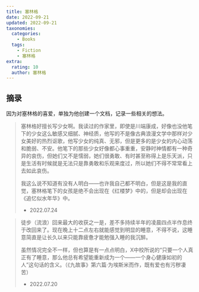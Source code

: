 ```yaml
---
title: 塞林格
date: 2022-09-21
updated: 2022-09-21
taxonomies:
  categories:
    - Books
  tags:
    - Fiction
    - 塞林格
extra:
  rating: 10
  author: 塞林格
---
```


## 摘录

因为对塞林格的喜爱，单独为他创建一个文档，记录一些相关的想法。

> 塞林格好擅长写少女啊。我读过的作家里，即使是川端康成，好像也没他笔下的少女这么敏感又细腻、神经质，他写的不是像古典浪漫文学中那样对少女美好的热烈讴歌，他写少女的纯真、无邪，但是更多的是少女的内心动荡和脆弱、不安。他笔下的那些少女好像都心事重重，安静时神情都有一种奇异的哀伤，但她们又不是懦弱，她们很勇敢、有时甚至称得上是乐天派，只是生活有时候就是无法只是靠勇敢和乐观来度过，所以她们不得不常常看上去如此哀伤。
>
> 我这么说不知道有没有人明白——也许我自己都不明白，但是这是我的直觉，塞林格笔下的女孩是绝不会出现在《红楼梦》中的，但是却会出现在《追忆似水年华》中。
>
> - 2022.07.24

> 徒步（流浪）回来最大的收获之一是，差不多持续半年的凌晨四点半作息终于改回来了。现在晚上十二点左右就能感觉到明显的睡意，不得不说，这睡意简直是让长久以来只能靠疲惫才能勉强入睡的我沉醉。
>
> 虽然情况完全不一样，但也算是有一点点明白，X中校所说的“只要一个人真正有了睡意，那么他总有希望能重新成为一个——一个身心健康如初的人”这句话的含义。（《九故事》第六篇·为埃斯米而作，既有爱也有污秽凄苦）
>
> - 2022.07.20
<!-- more -->

